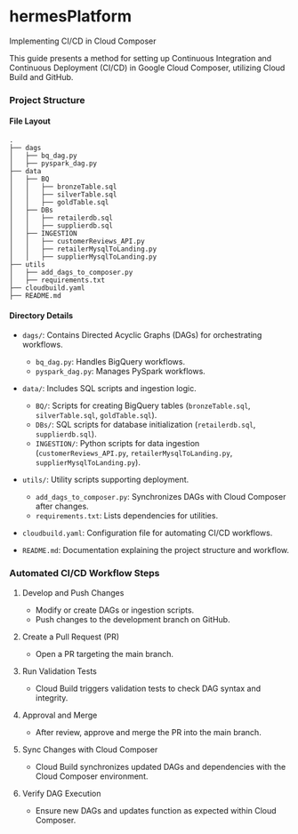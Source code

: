 # hermesPlatform
Implementing CI/CD in Cloud Composer

This guide presents a method for setting up Continuous Integration and Continuous Deployment (CI/CD) in Google Cloud Composer, utilizing Cloud Build and GitHub.

### Project Structure

#### File Layout
```
.
├── dags
│   ├── bq_dag.py
│   ├── pyspark_dag.py
├── data
│   ├── BQ
│   │   ├── bronzeTable.sql
│   │   ├── silverTable.sql
│   │   ├── goldTable.sql
│   ├── DBs
│   │   ├── retailerdb.sql
│   │   ├── supplierdb.sql
│   ├── INGESTION
│   │   ├── customerReviews_API.py
│   │   ├── retailerMysqlToLanding.py
│   │   ├── supplierMysqlToLanding.py
├── utils
│   ├── add_dags_to_composer.py
│   ├── requirements.txt
├── cloudbuild.yaml
├── README.md
```

#### Directory Details
- `dags/`: Contains Directed Acyclic Graphs (DAGs) for orchestrating workflows.
  - `bq_dag.py`: Handles BigQuery workflows.
  - `pyspark_dag.py`: Manages PySpark workflows.

- `data/`: Includes SQL scripts and ingestion logic.
  - `BQ/`: Scripts for creating BigQuery tables (`bronzeTable.sql`, `silverTable.sql`, `goldTable.sql`).
  - `DBs/`: SQL scripts for database initialization (`retailerdb.sql`, `supplierdb.sql`).
  - `INGESTION/`: Python scripts for data ingestion (`customerReviews_API.py`, `retailerMysqlToLanding.py`, `supplierMysqlToLanding.py`).

- `utils/`: Utility scripts supporting deployment.
  - `add_dags_to_composer.py`: Synchronizes DAGs with Cloud Composer after changes.
  - `requirements.txt`: Lists dependencies for utilities.

- `cloudbuild.yaml`: Configuration file for automating CI/CD workflows.

- `README.md`: Documentation explaining the project structure and workflow.

### Automated CI/CD Workflow Steps

1. Develop and Push Changes
   - Modify or create DAGs or ingestion scripts.
   - Push changes to the development branch on GitHub.

2. Create a Pull Request (PR)
   - Open a PR targeting the main branch.

3. Run Validation Tests
   - Cloud Build triggers validation tests to check DAG syntax and integrity.

4. Approval and Merge
   - After review, approve and merge the PR into the main branch.

5. Sync Changes with Cloud Composer
   - Cloud Build synchronizes updated DAGs and dependencies with the Cloud Composer environment.

6. Verify DAG Execution
   - Ensure new DAGs and updates function as expected within Cloud Composer.
  
  
